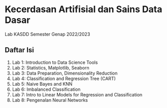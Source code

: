 # Kecerdasan Artifisial dan Sains Data Dasar

Lab KASDD Semester Genap 2022/2023

## Daftar Isi

1. Lab 1: Introduction to Data Science Tools
2. Lab 2: Statistics, Matplotlib, Seaborn
3. Lab 3: Data Preparation, Dimensionality Reduction
4. Lab 4: Classification and Regression Tree (CART)
5. Lab 5: Naive Bayes and KNN
6. Lab 6: Imbalanced Classification
7. Lab 7: Intro to Linear Models for Regression and Classification
8. Lab 8: Pengenalan Neural Networks
